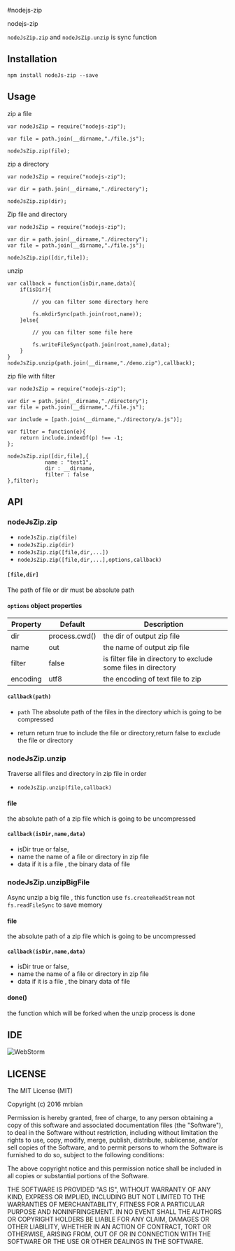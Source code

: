 #nodejs-zip

nodejs-zip

```nodeJsZip.zip``` and ```nodeJsZip.unzip``` is sync function

## Installation
```
npm install nodeJs-zip --save
```

## Usage

zip a file 
```
var nodeJsZip = require("nodejs-zip");

var file = path.join(__dirname,"./file.js");

nodeJsZip.zip(file);
```

zip a directory
```
var nodeJsZip = require("nodejs-zip");

var dir = path.join(__dirname,"./directory");

nodeJsZip.zip(dir);
```

Zip file and directory
```
var nodeJsZip = require("nodejs-zip");

var dir = path.join(__dirname,"./directory");
var file = path.join(__dirname,"./file.js");

nodeJsZip.zip([dir,file]);
```

unzip 
```
var callback = function(isDir,name,data){
    if(isDir){
    
        // you can filter some directory here
        
        fs.mkdirSync(path.join(root,name));
    }else{
    
        // you can filter some file here
        
        fs.writeFileSync(path.join(root,name),data);
    }
}
nodeJsZip.unzip(path.join(__dirname,"./demo.zip"),callback);
```

zip file with filter
```
var nodeJsZip = require("nodejs-zip");

var dir = path.join(__dirname,"./directory");
var file = path.join(__dirname,"./file.js");

var include = [path.join(__dirname,"./directory/a.js")];
 
var filter = function(e){
    return include.indexOf(p) !== -1;
};

nodeJsZip.zip([dir,file],{
            name : "test1",             
            dir : __dirname,            
            filter : false             
},filter);
```
## API
### nodeJsZip.zip
-   ```nodeJsZip.zip(file)```
-   ```nodeJsZip.zip(dir)```
-   ```nodeJsZip.zip([file,dir,...])```
-   ```nodeJsZip.zip([file,dir,...],options,callback)```

#### ```[file,dir]```
The path of file or dir must be absolute path

#### ```options``` object properties

| Property  | Default| Description|
|---|---|------|
|  dir | process.cwd() | the dir of output zip file |
|  name | out | the name of output zip file |
|  filter | false | is filter file in directory to exclude some files in directory |
|  encoding | utf8 | the encoding of text file to zip |


#### ```callback(path)```
- ```path``` 
The absolute path of the files in the directory which is going to be compressed

- return
return true to include the file or directory,return false to exclude the file or directory


### nodeJsZip.unzip
Traverse all files and directory in zip file in order

- ```nodeJsZip.unzip(file,callback)```

#### file 
the absolute path of a zip file which is going to be uncompressed

#### ```callback(isDir,name,data)```
- isDir 
true or false, 
- name
the name of a file or directory in zip file
- data
if it is a file , the binary data of file 

### nodeJsZip.unzipBigFile
Async unzip a big file , this function use ```fs.createReadStream``` not ```fs.readFileSync``` to save memory

#### file
the absolute path of a zip file which is going to be uncompressed

#### ```callback(isDir,name,data)```
- isDir 
true or false, 
- name
the name of a file or directory in zip file
- data
if it is a file , the binary data of file 

#### done()
the function which will be forked when the unzip process is done

## IDE
![WebStorm](https://confluence.jetbrains.com/download/thumbnails/51943829/WebStorm_400x400_Twitter_logo_white.png?version=1&modificationDate=1451316090000&api=v2)

## LICENSE
The MIT License (MIT)

Copyright (c) 2016 mrbian

Permission is hereby granted, free of charge, to any person obtaining a copy of
this software and associated documentation files (the "Software"), to deal in
the Software without restriction, including without limitation the rights to
use, copy, modify, merge, publish, distribute, sublicense, and/or sell copies of
the Software, and to permit persons to whom the Software is furnished to do so,
subject to the following conditions:

The above copyright notice and this permission notice shall be included in all
copies or substantial portions of the Software.

THE SOFTWARE IS PROVIDED "AS IS", WITHOUT WARRANTY OF ANY KIND, EXPRESS OR
IMPLIED, INCLUDING BUT NOT LIMITED TO THE WARRANTIES OF MERCHANTABILITY, FITNESS
FOR A PARTICULAR PURPOSE AND NONINFRINGEMENT. IN NO EVENT SHALL THE AUTHORS OR
COPYRIGHT HOLDERS BE LIABLE FOR ANY CLAIM, DAMAGES OR OTHER LIABILITY, WHETHER
IN AN ACTION OF CONTRACT, TORT OR OTHERWISE, ARISING FROM, OUT OF OR IN
CONNECTION WITH THE SOFTWARE OR THE USE OR OTHER DEALINGS IN THE SOFTWARE.